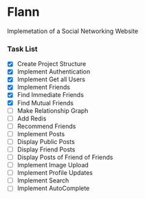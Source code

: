 # Flann
Implemetation of a Social Networking Website

### Task List
- [X] Create Project Structure
- [X] Implement Authentication
- [X] Implement Get all Users
- [X] Implement Friends
- [X] Find Immediate Friends
- [X] Find Mutual Friends
- [ ] Make Relationship Graph
- [ ] Add Redis 
- [ ] Recommend Friends
- [ ] Implement Posts
- [ ] Display Public Posts
- [ ] Display Friend Posts
- [ ] Display Posts of Friend of Friends
- [ ] Implement Image Upload
- [ ] Implement Profile Updates
- [ ] Implement Search
- [ ] Implement AutoComplete
